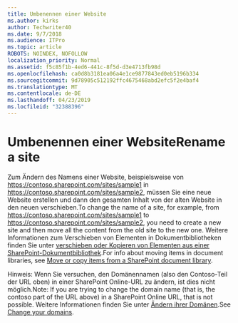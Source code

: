 ```yaml
---
title: Umbenennen einer Website
ms.author: kirks
author: Techwriter40
ms.date: 9/7/2018
ms.audience: ITPro
ms.topic: article
ROBOTS: NOINDEX, NOFOLLOW
localization_priority: Normal
ms.assetid: f5c85f1b-4ed6-441c-8f5d-d3e4713fb98d
ms.openlocfilehash: ca0d8b3181ea06a4e1ce9877843ed0eb5196b334
ms.sourcegitcommit: 9d78905c512192ffc4675468abd2efc5f2e4baf4
ms.translationtype: MT
ms.contentlocale: de-DE
ms.lasthandoff: 04/23/2019
ms.locfileid: "32388396"
---
```

# <a name="rename-a-site"></a><span data-ttu-id="0f639-102">Umbenennen einer Website</span><span class="sxs-lookup"><span data-stu-id="0f639-102">Rename a site</span></span>

<span data-ttu-id="0f639-103">Zum Ändern des Namens einer Website, beispielsweise von https://contoso.sharepoint.com/sites/sample1 in https://contoso.sharepoint.com/sites/sample2, müssen Sie eine neue Website erstellen und dann den gesamten Inhalt von der alten Website in den neuen verschieben.</span><span class="sxs-lookup"><span data-stu-id="0f639-103">To change the name of a site, for example, from https://contoso.sharepoint.com/sites/sample1 to https://contoso.sharepoint.com/sites/sample2, you need to create a new site and then move all the content from the old site to the new one.</span></span> <span data-ttu-id="0f639-104">Weitere Informationen zum Verschieben von Elementen in Dokumentbibliotheken finden Sie unter [verschieben oder Kopieren von Elementen aus einer SharePoint-Dokumentbibliothek](https://go.microsoft.com/fwlink/?Linkid=2018691).</span><span class="sxs-lookup"><span data-stu-id="0f639-104">For info about moving items in document libraries, see [Move or copy items from a SharePoint document library](https://go.microsoft.com/fwlink/?Linkid=2018691).</span></span>
  
<span data-ttu-id="0f639-105">Hinweis: Wenn Sie versuchen, den Domänennamen (also den Contoso-Teil der URL oben) in einer SharePoint Online-URL zu ändern, ist dies nicht möglich.</span><span class="sxs-lookup"><span data-stu-id="0f639-105">Note: If you are trying to change the domain name (that is, the contoso part of the URL above) in a SharePoint Online URL, that is not possible.</span></span> <span data-ttu-id="0f639-106">Weitere Informationen finden Sie unter [Ändern ihrer Domänen](https://go.microsoft.com/fwlink/?Linkid=2018696).</span><span class="sxs-lookup"><span data-stu-id="0f639-106">See [Change your domains](https://go.microsoft.com/fwlink/?Linkid=2018696).</span></span>
  

